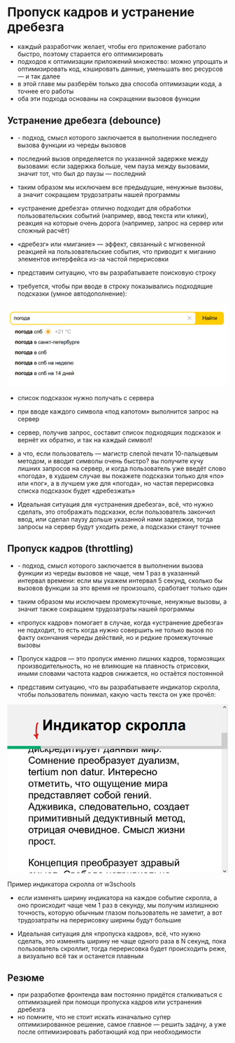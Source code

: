 # Пропуск кадров и устранение дребезга #

* каждый разработчик желает, чтобы его приложение работало быстро, поэтому старается его оптимизировать
* подходов к оптимизации приложений множество: можно упрощать и оптимизировать код, кэшировать данные, уменьшать вес ресурсов — и так далее
* в этой главе мы разберём только два способа оптимизации кода, а точнее его работы
* оба эти подхода основаны на сокращении вызовов функции

## Устранение дребезга (debounce) ##

* \- подход, смысл которого заключается в выполнении последнего вызова функции из череды вызовов
* последний вызов определяется по указанной задержке между вызовами: если задержка больше, чем пауза между вызовами, значит тот, что был до паузы — последний
* таким образом мы исключаем все предыдущие, ненужные вызовы, а значит сокращаем трудозатраты нашей программы

* «устранение дребезга» отлично подходит для обработки пользовательских событий (например, ввод текста или клики), реакция на которые очень дорога (например, запрос на сервер или сложный расчёт)

* «дребезг» или «мигание» — эффект, связанный с мгновенной реакцией на пользовательские события, что приводит к миганию элементов интерфейса из-за частой перерисовки

* представим ситуацию, что вы разрабатываете поисковую строку
* требуется, чтобы при вводе в строку показывались подходящие подсказки (умное автодополнение):

![alt text](img/search.png)

* список подсказок нужно получать с сервера

* при вводе каждого символа «под капотом» выполнится запрос на сервер
* сервер, получив запрос, составит список подходящих подсказок и вернёт их обратно, и так на каждый символ!

* а что, если пользователь — магистр слепой печати 10-пальцевым методом, и вводит символы очень быстро? вы получите кучу лишних запросов на сервер, и когда пользователь уже введёт слово «погода», в худшем случае вы покажете подсказки только для «по» или «пог», а в лучшем уже для «погода», но частая перерисовка списка подсказок будет «дребезжать»

* Идеальная ситуация для «устранения дребезга», всё, что нужно сделать, это отображать подсказки, если пользователь закончил ввод, или сделал паузу дольше указанной нами задержки, тогда запросы на сервер будут уходить реже, а подсказки станут точнее

## Пропуск кадров (throttling) ##

* \- подход, смысл которого заключается в выполнении вызова функции из череды вызовов не чаще, чем 1 раз в указанный интервал времени: если мы укажем интервал 5 секунд, сколько бы вызовов функции за это время не произошло, сработает только один
* таким образом мы исключаем промежуточные, ненужные вызовы, а значит также сокращаем трудозатраты нашей программы

* «пропуск кадров» помогает в случае, когда «устранение дребезга» не подходит, то есть когда нужно совершить не только вызов по факту окончания череды действий, но и редкие промежуточные вызовы

* Пропуск кадров — это пропуск именно лишних кадров, тормозящих производительность, но не влияющие на плавность отрисовки, иными словами частота кадров снижается, но остаётся постоянной

* представим ситуацию, что вы разрабатываете индикатор скролла, чтобы пользователь понимал, какую часть текста он уже прочёл:

![alt text](img/scroll-indicator.png)

Пример индикатора скролла от w3schools

* если изменять ширину индикатора на каждое событие скролла, а оно происходит чаще чем 1 раз в секунду, мы получим излишнюю точность, которую обычным глазом пользователь не заметит, а вот трудозатраты на перерисовку ширины будут большие

* Идеальная ситуация для «пропуска кадров», всё, что нужно сделать, это изменять ширину не чаще одного раза в N секунд, пока пользователь скроллит, тогда перерисовка будет происходить реже, а визуально всё так и останется плавным

## Резюме ##
* при разработке фронтенда вам постоянно придётся сталкиваться с оптимизацией при помощи пропуска кадров или устранения дребезга
* но помните, что не стоит искать изначально супер оптимизированное решение, самое главное — решить задачу, а уже после оптимизировать работающий код при необходимости